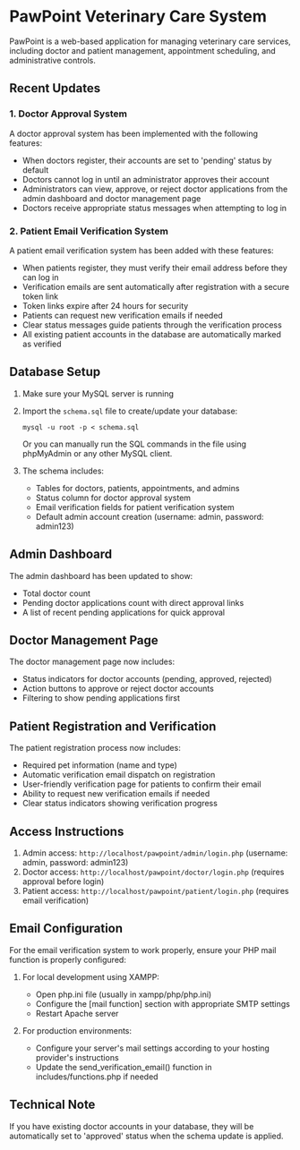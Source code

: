 # PawPoint Veterinary Care System

PawPoint is a web-based application for managing veterinary care services, including doctor and patient management, appointment scheduling, and administrative controls.

## Recent Updates

### 1. Doctor Approval System

A doctor approval system has been implemented with the following features:

- When doctors register, their accounts are set to 'pending' status by default
- Doctors cannot log in until an administrator approves their account
- Administrators can view, approve, or reject doctor applications from the admin dashboard and doctor management page
- Doctors receive appropriate status messages when attempting to log in

### 2. Patient Email Verification System

A patient email verification system has been added with these features:

- When patients register, they must verify their email address before they can log in
- Verification emails are sent automatically after registration with a secure token link
- Token links expire after 24 hours for security
- Patients can request new verification emails if needed
- Clear status messages guide patients through the verification process
- All existing patient accounts in the database are automatically marked as verified

## Database Setup

1. Make sure your MySQL server is running
2. Import the `schema.sql` file to create/update your database:
   ```
   mysql -u root -p < schema.sql
   ```
   
   Or you can manually run the SQL commands in the file using phpMyAdmin or any other MySQL client.

3. The schema includes:
   - Tables for doctors, patients, appointments, and admins
   - Status column for doctor approval system
   - Email verification fields for patient verification system
   - Default admin account creation (username: admin, password: admin123)

## Admin Dashboard

The admin dashboard has been updated to show:
- Total doctor count
- Pending doctor applications count with direct approval links
- A list of recent pending applications for quick approval

## Doctor Management Page

The doctor management page now includes:
- Status indicators for doctor accounts (pending, approved, rejected)
- Action buttons to approve or reject doctor accounts
- Filtering to show pending applications first

## Patient Registration and Verification

The patient registration process now includes:
- Required pet information (name and type)
- Automatic verification email dispatch on registration
- User-friendly verification page for patients to confirm their email
- Ability to request new verification emails if needed
- Clear status indicators showing verification progress

## Access Instructions

1. Admin access: `http://localhost/pawpoint/admin/login.php` (username: admin, password: admin123)
2. Doctor access: `http://localhost/pawpoint/doctor/login.php` (requires approval before login)
3. Patient access: `http://localhost/pawpoint/patient/login.php` (requires email verification)

## Email Configuration

For the email verification system to work properly, ensure your PHP mail function is properly configured:

1. For local development using XAMPP:
   - Open php.ini file (usually in xampp/php/php.ini)
   - Configure the [mail function] section with appropriate SMTP settings
   - Restart Apache server

2. For production environments:
   - Configure your server's mail settings according to your hosting provider's instructions
   - Update the send_verification_email() function in includes/functions.php if needed

## Technical Note

If you have existing doctor accounts in your database, they will be automatically set to 'approved' status when the schema update is applied. 